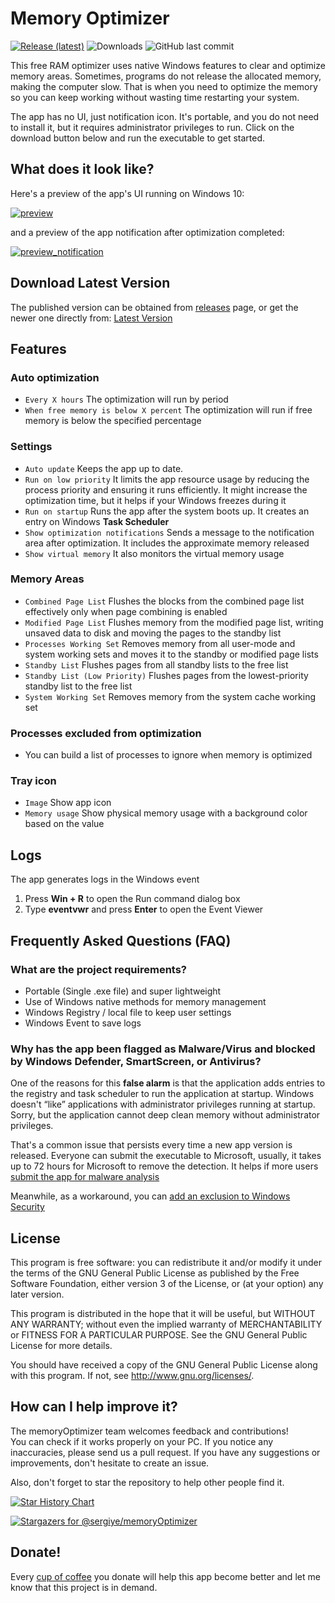 # Memory Optimizer

[![Release (latest)](https://img.shields.io/github/v/release/sergiye/memoryOptimizer)](https://github.com/sergiye/memoryOptimizer/releases/latest)
![Downloads](https://img.shields.io/github/downloads/sergiye/memoryOptimizer/total?color=ff4f42)
![GitHub last commit](https://img.shields.io/github/last-commit/sergiye/memoryOptimizer?color=00AD00)

This free RAM optimizer uses native Windows features to clear and optimize memory areas. Sometimes, programs do not release the allocated memory, making the computer slow. That is when you need to optimize the memory so you can keep working without wasting time restarting your system. 

The app has no UI, just notification icon. It's portable, and you do not need to install it, but it requires administrator privileges to run. Click on the download button below and run the executable to get started.

## What does it look like?

Here's a preview of the app's UI running on Windows 10:

[<img src="https://github.com/sergiye/memoryOptimizer/raw/master/preview.png" alt="preview"/>](https://github.com/sergiye/memoryOptimizer/raw/master/preview.png)

and a preview of the app notification after optimization completed:

[<img src="https://github.com/sergiye/memoryOptimizer/raw/master/preview_notification.png" alt="preview_notification"/>](https://github.com/sergiye/memoryOptimizer/raw/master/preview_notification.png)

## Download Latest Version

The published version can be obtained from [releases](https://github.com/sergiye/memoryOptimizer/releases) page, or get the newer one directly from:
[Latest Version](https://github.com/sergiye/memoryOptimizer/releases/latest)

## Features

### Auto optimization

- `Every X hours` The optimization will run by period
- `When free memory is below X percent` The optimization will run if free memory is below the specified percentage

### Settings

- `Auto update` Keeps the app up to date. 
- `Run on low priority` It limits the app resource usage by reducing the process priority and ensuring it runs efficiently. It might increase the optimization time, but it helps if your Windows freezes during it
- `Run on startup` Runs the app after the system boots up. It creates an entry on Windows **Task Scheduler**
- `Show optimization notifications` Sends a message to the notification area after optimization. It includes the approximate memory released
- `Show virtual memory` It also monitors the virtual memory usage

### Memory Areas

- `Combined Page List` Flushes the blocks from the combined page list effectively only when page combining is enabled
- `Modified Page List` Flushes memory from the modified page list, writing unsaved data to disk and moving the pages to the standby list
- `Processes Working Set` Removes memory from all user-mode and system working sets and moves it to the standby or modified page lists
- `Standby List` Flushes pages from all standby lists to the free list
- `Standby List (Low Priority)` Flushes pages from the lowest-priority standby list to the free list
- `System Working Set` Removes memory from the system cache working set

### Processes excluded from optimization

- You can build a list of processes to ignore when memory is optimized

### Tray icon

- `Image` Show app icon
- `Memory usage` Show physical memory usage with a background color based on the value

## Logs

The app generates logs in the Windows event

1. Press **Win + R** to open the Run command dialog box
2. Type **eventvwr** and press **Enter** to open the Event Viewer


## Frequently Asked Questions (FAQ)

### What are the project requirements?

- Portable (Single .exe file) and super lightweight
- Use of Windows native methods for memory management
- Windows Registry / local file to keep user settings
- Windows Event to save logs

### Why has the app been flagged as Malware/Virus and blocked by Windows Defender, SmartScreen, or Antivirus?

One of the reasons for this **false alarm** is that the application adds entries to the registry and task scheduler to run the application at startup. Windows doesn't “like” applications with administrator privileges running at startup. Sorry, but the application cannot deep clean memory without administrator privileges.

That's a common issue that persists every time a new app version is released. 
Everyone can submit the executable to Microsoft, usually, it takes up to 72 hours for Microsoft to remove the detection.
It helps if more users [submit the app for malware analysis](https://www.microsoft.com/en-us/wdsi/filesubmission)

Meanwhile, as a workaround, you can [add an exclusion to Windows Security](https://support.microsoft.com/en-us/windows/add-an-exclusion-to-windows-security-811816c0-4dfd-af4a-47e4-c301afe13b26)

## License
This program is free software: you can redistribute it and/or modify it under the terms of the GNU General Public License as published by the Free Software Foundation, either version 3 of the License, or (at your option) any later version.

This program is distributed in the hope that it will be useful, but WITHOUT ANY WARRANTY; without even the implied warranty of MERCHANTABILITY or FITNESS FOR A PARTICULAR PURPOSE.  See the GNU General Public License for more details.

You should have received a copy of the GNU General Public License  along with this program.  If not, see http://www.gnu.org/licenses/.

## How can I help improve it?
The memoryOptimizer team welcomes feedback and contributions!<br/>
You can check if it works properly on your PC. If you notice any inaccuracies, please send us a pull request. If you have any suggestions or improvements, don't hesitate to create an issue.

Also, don't forget to star the repository to help other people find it.

[![Star History Chart](https://api.star-history.com/svg?repos=sergiye/memoryOptimizer&type=Date)](https://star-history.com/#sergiye/memoryOptimizer&Date)

<!-- [//]: # ([![Stargazers over time]&#40;https://starchart.cc/sergiye/memoryOptimizer.svg?variant=adaptive&#41;]&#40;https://starchart.cc/sergiye/memoryOptimizer&#41;) -->

[![Stargazers for @sergiye/memoryOptimizer](https://reporoster.com/stars/sergiye/memoryOptimizer)](https://github.com/sergiye/memoryOptimizer/stargazers)

## Donate!
Every [cup of coffee](https://patreon.com/SergiyE) you donate will help this app become better and let me know that this project is in demand.